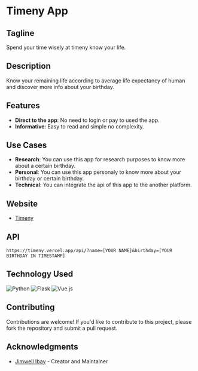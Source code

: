 # Timeny App

## Tagline
Spend your time wisely at timeny know your life.

## Description
Know your remaining life according to average life expectancy of human and discover more info about your birthday.

## Features

* **Direct to the app**: No need to login or pay to used the app.
* **Informative**: Easy to read and simple no complexity.

## Use Cases

* **Research**: You can use this app for research purposes to know more about a certain birthday.
* **Personal**: You can use this app personaly to know more about your birthday or certain birthday.
* **Technical**: You can integrate the api of this app to the another platform.

## Website
* [Timeny](https://timeny.vercel.app/)

## API
``` https://timeny.vercel.app/api/?name=[YOUR NAME]&birthday=[YOUR BIRTHDAY IN TIMESTAMP] ```

## Technology Used
![Python](https://img.shields.io/badge/python-3670A0?style=for-the-badge&logo=python&logoColor=ffdd54) ![Flask](https://img.shields.io/badge/flask-%23000.svg?style=for-the-badge&logo=flask&logoColor=white) ![Vue.js](https://img.shields.io/badge/vue.js-%2335495e.svg?style=for-the-badge&logo=vuedotjs&logoColor=%234FC08D)


## Contributing

Contributions are welcome! If you'd like to contribute to this project, please fork the repository and submit a pull request.

## Acknowledgments

* [Jimwell Ibay](https://mrjim.vercel.app/) - Creator and Maintainer